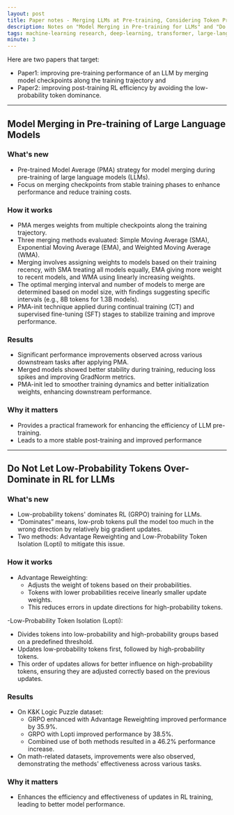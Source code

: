 ```yaml
---
layout: post
title: Paper notes - Merging LLMs at Pre-training, Considering Token Probabilities at RL
description: Notes on "Model Merging in Pre-training for LLMs" and "Do Not Let Low-Probability Tokens Over-Dominate in RL"
tags: machine-learning research, deep-learning, transformer, large-language-models, RL
minute: 3
---
```


Here are two papers that target:
- Paper1: improving pre-training performance of an LLM by merging model checkpoints along the training trajectory and
- Paper2: improving post-training RL efficiency by avoiding the low-probability token dominance.

-----

## Model Merging in Pre-training of Large Language Models

### What's new
- Pre-trained Model Average (PMA) strategy for model merging during pre-training of large language models (LLMs).
- Focus on merging checkpoints from stable training phases to enhance performance and reduce training costs.

### How it works
- PMA merges weights from multiple checkpoints along the training trajectory.
- Three merging methods evaluated: Simple Moving Average (SMA), Exponential Moving Average (EMA), and Weighted Moving Average (WMA).
- Merging involves assigning weights to models based on their training recency, with SMA treating all models equally, EMA giving more weight to recent models, and WMA using linearly increasing weights.
- The optimal merging interval and number of models to merge are determined based on model size, with findings suggesting specific intervals (e.g., 8B tokens for 1.3B models).
- PMA-init technique applied during continual training (CT) and supervised fine-tuning (SFT) stages to stabilize training and improve performance.

### Results
- Significant performance improvements observed across various downstream tasks after applying PMA.
- Merged models showed better stability during training, reducing loss spikes and improving GradNorm metrics.
- PMA-init led to smoother training dynamics and better initialization weights, enhancing downstream performance.

### Why it matters
- Provides a practical framework for enhancing the efficiency of LLM pre-training.
- Leads to a more stable post-training and improved performance

--------

## Do Not Let Low-Probability Tokens Over-Dominate in RL for LLMs

### What's new
- Low-probability tokens' dominates RL (GRPO) training for LLMs.
- “Dominates” means, low-prob tokens pull the model too much in the wrong direction by relatively big gradient updates.
- Two methods: Advantage Reweighting and Low-Probability Token Isolation (Lopti) to mitigate this issue.

### How it works
- Advantage Reweighting:
  - Adjusts the weight of tokens based on their probabilities.
  - Tokens with lower probabilities receive linearly smaller update weights.
  - This reduces errors in update directions for high-probability tokens.

-Low-Probability Token Isolation (Lopti):
  - Divides tokens into low-probability and high-probability groups based on a predefined threshold.
  - Updates low-probability tokens first, followed by high-probability tokens.
  - This order of updates allows for better influence on high-probability tokens, ensuring they are adjusted correctly based on the previous updates.

### Results
- On K&K Logic Puzzle dataset:
  - GRPO enhanced with Advantage Reweighting improved performance by 35.9%.
  - GRPO with Lopti improved performance by 38.5%.
  - Combined use of both methods resulted in a 46.2% performance increase.
- On math-related datasets, improvements were also observed, demonstrating the methods' effectiveness across various tasks.

### Why it matters
- Enhances the efficiency and effectiveness of updates in RL training, leading to better model performance.
